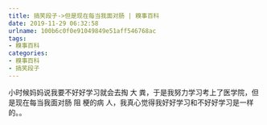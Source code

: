 ```yaml
---
title: 搞笑段子->但是现在每当我面对肠 | 糗事百科
date: 2019-11-29 06:32:58
urlname: 100b6c0f0e91049849e51aff546768ac
tags: 
- 糗事百科
categories:
- 糗事百科
- 搞笑段子
---
```

小时候妈妈说我要不好好学习就会去掏 大 粪，于是我努力学习考上了医学院，但是现在每当我面对肠 阻 梗的病 人，我真心觉得我好好学习和不好好学习是一样的。。


